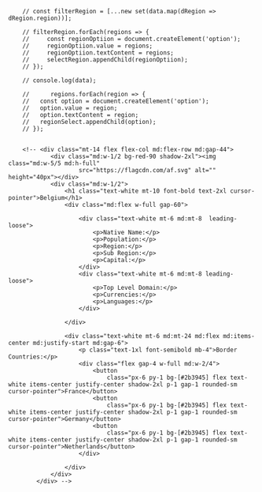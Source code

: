 
        // const filterRegion = [...new set(data.map(dRegion => dRegion.region))];

        // filterRegion.forEach(regions => {
        //     const regionOptiion = document.createElement('option');
        //     regionOptiion.value = regions;
        //     regionOptiion.textContent = regions;
        //     selectRegion.appendChild(regionOptiion);
        // });

        // console.log(data);

        //      regions.forEach(region => {
        //   const option = document.createElement('option');
        //   option.value = region;
        //   option.textContent = region;
        //   regionSelect.appendChild(option);
        // });


        <!-- <div class="mt-14 flex flex-col md:flex-row md:gap-44">
                <div class="md:w-1/2 bg-red-90 shadow-2xl"><img class="md:w-5/5 md:h-full"
                        src="https://flagcdn.com/af.svg" alt="" height="40px"></div>
                <div class="md:w-1/2">
                    <h1 class="text-white mt-10 font-bold text-2xl cursor-pointer">Belgium</h1>
                    <div class="md:flex w-full gap-60">

                        <div class="text-white mt-6 md:mt-8  leading-loose">
                            <p>Native Name:</p>
                            <p>Population:</p>
                            <p>Region:</p>
                            <p>Sub Region:</p>
                            <p>Capital:</p>
                        </div>
                        <div class="text-white mt-6 md:mt-8 leading-loose">
                            <p>Top Level Domain:</p>
                            <p>Currencies:</p>
                            <p>Languages:</p>
                        </div>

                    </div>

                    <div class="text-white mt-6 md:mt-24 md:flex md:items-center md:justify-start md:gap-6">
                        <p class="text-1xl font-semibold mb-4">Border Countries:</p>
                        <div class="flex gap-4 w-full md:w-2/4">
                            <button
                                class="px-6 py-1 bg-[#2b3945] flex text-white items-center justify-center shadow-2xl p-1 gap-1 rounded-sm cursor-pointer">France</button>
                            <button
                                class="px-6 py-1 bg-[#2b3945] flex text-white items-center justify-center shadow-2xl p-1 gap-1 rounded-sm cursor-pointer">Germany</button>
                            <button
                                class="px-6 py-1 bg-[#2b3945] flex text-white items-center justify-center shadow-2xl p-1 gap-1 rounded-sm cursor-pointer">Netherlands</button>
                        </div>

                    </div>
                </div>
            </div> -->